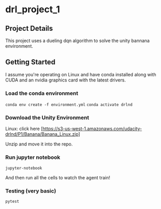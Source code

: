 # drl_project_1

## Project Details

This project uses a dueling dqn algorithm to solve the unity bannana environment.

## Getting Started

I assume you're operating on Linux and have conda installed along with
CUDA and an nvidia graphics card with the latest drivers.


### Load the conda environment

```conda env create -f environment.yml```
```conda activate drlnd```

### Download the Unity Environment

Linux: click here [https://s3-us-west-1.amazonaws.com/udacity-drlnd/P1/Banana/Banana_Linux.zip]

Unzip and move it into the repo.

### Run jupyter notebook

```jupyter-notebook```

And then run all the cells to watch the agent train!

### Testing (very basic)

```pytest```